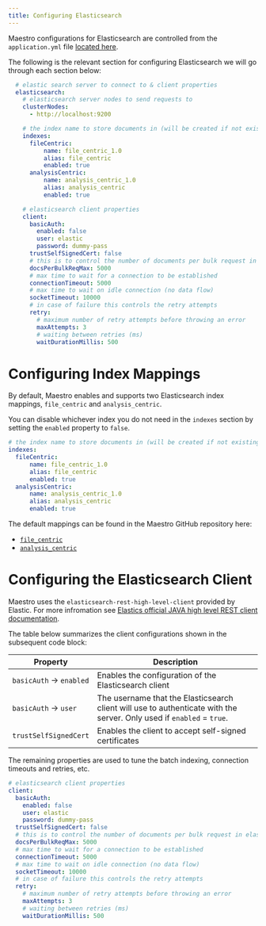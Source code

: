 ```yaml
---
title: Configuring Elasticsearch
---
```


Maestro configurations for Elasticsearch are controlled from the `application.yml` file [located here](https://github.com/overture-stack/maestro/edit/master/maestro-app/src/main/resources/config/application.yml). 

The following is the relevant section for configuring Elasticsearch we will go through each section below:

```yaml
  # elastic search server to connect to & client properties
  elasticsearch:
    # elasticsearch server nodes to send requests to
    clusterNodes:
      - http://localhost:9200

    # the index name to store documents in (will be created if not existing)
    indexes:
      fileCentric:
          name: file_centric_1.0
          alias: file_centric
          enabled: true
      analysisCentric:
          name: analysis_centric_1.0
          alias: analysis_centric
          enabled: true

    # elasticsearch client properties
    client:
      basicAuth:
        enabled: false
        user: elastic
        password: dummy-pass
      trustSelfSignedCert: false
      # this is to control the number of documents per bulk request in elasticsearch
      docsPerBulkReqMax: 5000
      # max time to wait for a connection to be established
      connectionTimeout: 5000
      # max time to wait on idle connection (no data flow)
      socketTimeout: 10000
      # in case of failure this controls the retry attempts
      retry:
        # maximum number of retry attempts before throwing an error
        maxAttempts: 3
        # waiting between retries (ms)
        waitDurationMillis: 500
```

# Configuring Index Mappings

By default, Maestro enables and supports two Elasticsearch index mappings, `file_centric` and `analysis_centric`.

You can disable whichever index you do not need in the `indexes` section by setting the `enabled` property to `false`.

```yaml
# the index name to store documents in (will be created if not existing)
indexes:
  fileCentric:
      name: file_centric_1.0
      alias: file_centric
      enabled: true
  analysisCentric:
      name: analysis_centric_1.0
      alias: analysis_centric
      enabled: true
```

The default mappings can be found in the Maestro GitHub repository here:

- [`file_centric`](https://github.com/overture-stack/maestro/blob/master/maestro-app/src/main/resources/file_centric.json)
- [`analysis_centric`](https://github.com/overture-stack/maestro/blob/master/maestro-app/src/main/resources/analysis_centric.json)

# Configuring the Elasticsearch Client

Maestro uses the `elasticsearch-rest-high-level-client` provided by Elastic. For more infromation see [Elastics official JAVA high level REST client documentation](https://www.elastic.co/guide/en/elasticsearch/client/java-rest/current/java-rest-high.html).

The table below summarizes the client configurations shown in the subsequent code block:

| Property | Description |
|--|--|
| `basicAuth` -> `enabled` | Enables the configuration of the Elasticsearch client |
| `basicAuth` -> `user` | The username that the Elasticsearch client will use to authenticate with the server. Only used if `enabled` = `true`. |
| `trustSelfSignedCert` | Enables the client to accept self-signed certificates |

The remaining properties are used to tune the batch indexing, connection timeouts and retries, etc.

```yaml
# elasticsearch client properties
client:
  basicAuth:
    enabled: false
    user: elastic
    password: dummy-pass
  trustSelfSignedCert: false
  # this is to control the number of documents per bulk request in elasticsearch
  docsPerBulkReqMax: 5000
  # max time to wait for a connection to be established
  connectionTimeout: 5000
  # max time to wait on idle connection (no data flow)
  socketTimeout: 10000
  # in case of failure this controls the retry attempts
  retry:
    # maximum number of retry attempts before throwing an error
    maxAttempts: 3
    # waiting between retries (ms)
    waitDurationMillis: 500
```

